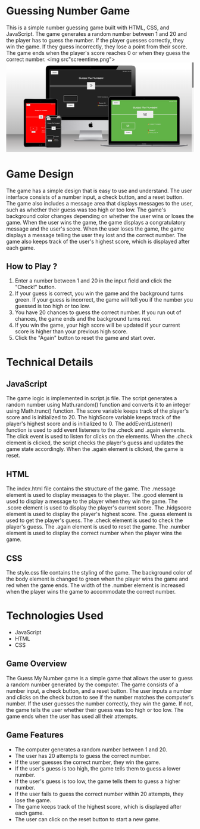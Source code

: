 # Guessing Number Game
This is a simple number guessing game built with HTML, CSS, and JavaScript. The game generates a random number between 1 and 20 and the player has to guess the number. If the player guesses correctly, they win the game. If they guess incorrectly, they lose a point from their score. The game ends when the player's score reaches 0 or when they guess the correct number.
<img src"screentime.png">
![alt text](screentime.png)

# Game Design
The game has a simple design that is easy to use and understand. The user interface consists of a number input, a check button, and a reset button. The game also includes a message area that displays messages to the user, such as whether their guess was too high or too low. The game's background color changes depending on whether the user wins or loses the game. When the user wins the game, the game displays a congratulatory message and the user's score. When the user loses the game, the game displays a message telling the user they lost and the correct number. The game also keeps track of the user's highest score, which is displayed after each game.


## How to Play ?
1. Enter a number between 1 and 20 in the input field and click the "Check!" button.
2. If your guess is correct, you win the game and the background turns green. If your guess is incorrect, the game will tell you if the number you guessed is too high or too low.
3. You have 20 chances to guess the correct number. If you run out of chances, the game ends and the background turns red.
4. If you win the game, your high score will be updated if your current score is higher than your previous high score.
5. Click the "Again" button to reset the game and start over.

# Technical Details
## JavaScript
The game logic is implemented in script.js file. The script generates a random number using Math.random() function and converts it to an integer using Math.trunc() function. The score variable keeps track of the player's score and is initialized to 20. The highScore variable keeps track of the player's highest score and is initialized to 0.
The addEventListener() function is used to add event listeners to the .check and .again elements. The click event is used to listen for clicks on the elements. When the .check element is clicked, the script checks the player's guess and updates the game state accordingly. When the .again element is clicked, the game is reset.
## HTML
The index.html file contains the structure of the game. The .message element is used to display messages to the player. The .good element is used to display a message to the player when they win the game. The .score element is used to display the player's current score. The .hidgscore element is used to display the player's highest score. The .guess element is used to get the player's guess. The .check element is used to check the player's guess. The .again element is used to reset the game. The .number element is used to display the correct number when the player wins the game.
## CSS
The style.css file contains the styling of the game. The background color of the body element is changed to green when the player wins the game and red when the game ends. The width of the .number element is increased when the player wins the game to accommodate the correct number.

# Technologies Used
* JavaScript
* HTML
* CSS
## Game Overview
The Guess My Number game is a simple game that allows the user to guess a random number generated by the computer. The game consists of a number input, a check button, and a reset button. The user inputs a number and clicks on the check button to see if the number matches the computer's number. If the user guesses the number correctly, they win the game. If not, the game tells the user whether their guess was too high or too low. The game ends when the user has used all their attempts.
## Game Features
* The computer generates a random number between 1 and 20.
* The user has 20 attempts to guess the correct number.
* If the user guesses the correct number, they win the game.
* If the user's guess is too high, the game tells them to guess a lower number.
* If the user's guess is too low, the game tells them to guess a higher number.
* If the user fails to guess the correct number within 20 attempts, they lose the game.
* The game keeps track of the highest score, which is displayed after each game.
* The user can click on the reset button to start a new game.

